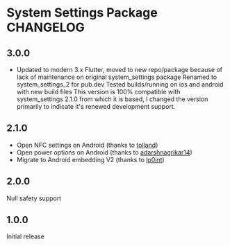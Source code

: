 # System Settings Package CHANGELOG

## 3.0.0

- Updated to modern 3.x Flutter, moved to new repo/package because of lack
  of maintenance on original system_settings package
  Renamed to system_settings_2 for pub.dev
  Tested builds/running on ios and android with new build files
  This version is 100% compatible with system_settings 2.1.0 from which it is
  based, I changed the version primarily to indicate it's renewed development
  support.

## 2.1.0

- Open NFC settings on Android (thanks to [tolland](https://github.com/tolland))
- Open power options on Android (thanks to [adarshnagrikar14](https://github.com/adarshnagrikar14))
- Migrate to Android embedding V2 (thanks to [lp0int](https://github.com/lp0int))

## 2.0.0

Null safety support

## 1.0.0

Initial release
